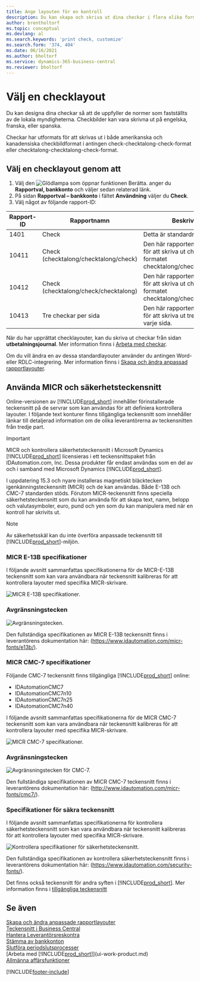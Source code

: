 ```yaml
---
title: Ange layouten för en kontroll
description: Du kan skapa och skriva ut dina checkar i flera olika format i överensstämmelse med standarder som anges av dina lokala myndigheter.
author: brentholtorf
ms.topic: conceptual
ms.devlang: al
ms.search.keywords: 'print check, customize'
ms.search.form: '374, 404'
ms.date: 06/16/2021
ms.author: bholtorf
ms.service: dynamics-365-business-central
ms.reviewer: bholtorf
---
```

# Välj en checklayout

Du kan designa dina checkar så att de uppfyller de normer som fastställts av de lokala myndigheterna. Checkbilder kan vara skrivna ut på engelska, franska, eller spanska.

Checkar har utformats för att skrivas ut i både amerikanska och kanadensiska checkbildformat i antingen check-checktalong-check-format eller checktalong-checktalong-check-format.

## Välj en checklayout genom att

1. Välj den ![Glödlampa som öppnar funktionen Berätta.](media/ui-search/search_small.png "Berätta för mig vad du vill göra") anger du **Rapportval, bankkonto** och väljer sedan relaterad länk.
2. På sidan **Rapportval – bankkonto** i fältet **Användning** väljer du **Check**.
3. Välj något av följande rapport-ID:

| Rapport-ID | Rapportnamn | Beskrivning |
| --- | --- | --- |
| 1401 |Check |Detta är standardrapporten. |
| 10411 |Check (checktalong/checktalong/check) |Den här rapporten är utformad för att skriva ut checkar i formatet checktalong/checktalong/check. |
| 10412 |Check (checktalong/check/checktalong) |Den här rapporten är utformad för att skriva ut checkar i formatet checktalong/check/checktalong. |
| 10413 |Tre checkar per sida |Den här rapporten är utformad för att skriva ut tre checkar på varje sida. |

När du har upprättat checklayouter, kan du skriva ut checkar från sidan **utbetalningsjournal**. Mer information finns i [Arbeta med checkar](payables-how-work-checks.md).

Om du vill ändra en av dessa standardlayouter använder du antingen Word- eller RDLC-integrering. Mer information finns i [Skapa och ändra anpassad rapportlayouter](ui-how-create-custom-report-layout.md).

## Använda MICR och säkerhetsteckensnitt
Online-versionen av [!INCLUDE[prod_short](includes/prod_short.md)] innehåller förinstallerade teckensnitt på de servrar som kan användas för att definiera kontrollera layouter. I följande text konturer finns tillgängliga teckensnitt som innehåller länkar till detaljerad information om de olika leverantörerna av teckensnitten från tredje part.

> [!Important]
> MICR och kontrollera säkerhetsteckensnitt i Microsoft Dynamics [!INCLUDE[prod_short](includes/prod_short.md)] licensieras i ett teckensnittspaket från IDAutomation.com, Inc. Dessa produkter får endast användas som en del av och i samband med Microsoft Dynamics [!INCLUDE[prod_short](includes/prod_short.md)].

I uppdatering 15.3 och nyare installeras magnetiskt bläcktecken igenkänningsteckensnitt (MICR) och de kan användas. Både E-13B och CMC-7 standarden stöds. Förutom MICR-teckensnitt finns speciella säkerhetsteckensnitt som du kan använda för att skapa text, namn, belopp och valutasymboler, euro, pund och yen som du kan manipulera med när en kontroll har skrivits ut.

> [!NOTE]
> Av säkerhetsskäl kan du inte överföra anpassade teckensnitt till [!INCLUDE[prod_short](includes/prod_short.md)]-miljön.

### MICR E-13B specifikationer

I följande avsnitt sammanfattas specifikationerna för de MICR-E-13B teckensnitt som kan vara användbara när teckensnitt kalibreras för att kontrollera layouter med specifika MICR-skrivare.

![MICR E-13B specifikationer.](media/font_MICR_E-13B_Specifications.png "MICR E-13B specifikationer")

### Avgränsningstecken

![Avgränsningstecken.](media/font-micr-letters.png "Avgränsningstecken")

Den fullständiga specifikationen av MICR E-13B teckensnitt finns i leverantörens dokumentation här: (https://www.idautomation.com/micr-fonts/e13b/).

### MICR CMC-7 specifikationer

Följande CMC-7 teckensnitt finns tillgängliga [!INCLUDE[prod_short](includes/prod_short.md)] online:

- IDAutomationCMC7
- IDAutomationCMC7n10
- IDAutomationCMC7n25
- IDAutomationCMC7n40

I följande avsnitt sammanfattas specifikationerna för de MICR CMC-7 teckensnitt som kan vara användbara när teckensnitt kalibreras för att kontrollera layouter med specifika MICR-skrivare.

![MICR CMC-7 specifikationer.](media/font_MICR_CMC-7_Specifications.png "MICR CMC-7 specifikationer")

### Avgränsningstecken

![Avgränsningstecken för CMC-7.](media/font-cmc7-letters.png "Avgränsningstecken för CMC-7")

Den fullständiga specifikationen av MICR CMC-7 teckensnitt finns i leverantörens dokumentation här: (http://www.idautomation.com/micr-fonts/cmc7/).

### Specifikationer för säkra teckensnitt

I följande avsnitt sammanfattas specifikationerna för kontrollera säkerhetsteckensnitt som kan vara användbara när teckensnitt kalibreras för att kontrollera layouter med specifika MICR-skrivare.

![Kontrollera specifikationer för säkerhetsteckensnitt.](media/font_check-security-font_Specifications.png "Kontrollera specifikationer för säkerhetsteckensnitt")

Den fullständiga specifikationen av kontrollera säkerhetsteckensnitt finns i leverantörens dokumentation här: (https://www.idautomation.com/security-fonts/).

Det finns också teckensnitt för andra syften i [!INCLUDE[prod_short](includes/prod_short.md)]. Mer information finns i [tillgängliga teckensnitt](ui-fonts.md)

## Se även

[Skapa och ändra anpassade rapportlayouter](ui-how-create-custom-report-layout.md)  
[Teckensnitt i Business Central](ui-fonts.md)  
[Hantera Leverantörsreskontra](payables-manage-payables.md)  
[Stämma av bankkonton](bank-manage-bank-accounts.md)   
[Slutföra periodslutsprocesser](year-how-complete-period-end-processes.md)  
[Arbeta med [!INCLUDE[prod_short](includes/prod_short.md)]](ui-work-product.md)  
[Allmänna affärsfunktioner](ui-across-business-areas.md)


[!INCLUDE[footer-include](includes/footer-banner.md)]
